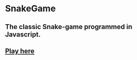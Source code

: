 # SnakeGame
## The classic Snake-game programmed in Javascript.
## <a href="https://davidkitz.github.io/SnakeGame/"> Play here </a>
